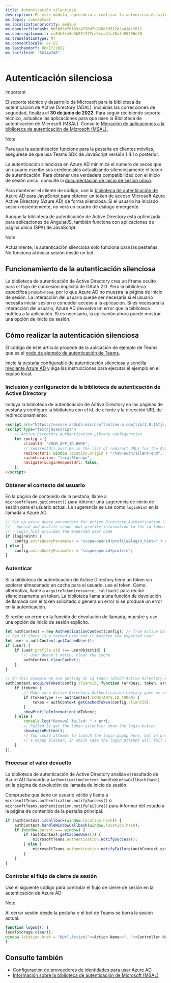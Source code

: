 ```yaml
---
title: Autenticación silenciosa
description: En este módulo, aprenderá a realizar la autenticación silenciosa, el inicio de sesión único y Azure AD para pestañas y cómo funciona.
ms.topic: conceptual
ms.localizationpriority: medium
ms.openlocfilehash: bb5b65e70192c4796d7c828d19512e2a414cf812
ms.sourcegitcommit: ca84b5fe5d3b97f377ce5cca41c48afa95496e28
ms.translationtype: MT
ms.contentlocale: es-ES
ms.lasthandoff: 06/17/2022
ms.locfileid: "66144246"
---
```

# <a name="silent-authentication"></a>Autenticación silenciosa

> [!IMPORTANT]
> El soporte técnico y desarrollo de Microsoft para la biblioteca de autenticación de Active Directory (ADAL), incluidas las correcciones de seguridad, finaliza el **30 de junio de 2022**. Para seguir recibiendo soporte técnico, actualice las aplicaciones para que usen la Biblioteca de autenticación de Microsoft (MSAL). Consulte [Migración de aplicaciones a la biblioteca de autenticación de Microsoft (MSAL).](/azure/active-directory/develop/msal-migration)

> [!NOTE]
> Para que la autenticación funcione para la pestaña en clientes móviles, asegúrese de que usa Teams SDK de JavaScript versión 1.4.1 o posterior.

La autenticación silenciosa en Azure AD minimiza el número de veces que un usuario escribe sus credenciales actualizando silenciosamente el token de autenticación. Para obtener una verdadera compatibilidad con el inicio de sesión único, consulte la [documentación de inicio de sesión único](~/tabs/how-to/authentication/tab-sso-overview.md).

Para mantener el cliente de código, use la [biblioteca de autenticación de Azure AD](/azure/active-directory/develop/active-directory-authentication-libraries) para JavaScript para obtener un token de acceso Microsoft Azure Active Directory (Azure AD) de forma silenciosa. Si el usuario ha iniciado sesión recientemente, no verá un cuadro de diálogo emergente.

Aunque la biblioteca de autenticación de Active Directory está optimizada para aplicaciones de AngularJS, también funciona con aplicaciones de página única (SPA) de JavaScript.

> [!NOTE]
> Actualmente, la autenticación silenciosa solo funciona para las pestañas. No funciona al iniciar sesión desde un bot.

## <a name="how-silent-authentication-works"></a>Funcionamiento de la autenticación silenciosa

La biblioteca de autenticación de Active Directory crea un iframe oculto para el flujo de concesión implícita de OAuth 2.0. Pero la biblioteca especifica `prompt=none`, por lo que Azure AD no muestra la página de inicio de sesión. La interacción del usuario puede ser necesaria si el usuario necesita iniciar sesión o conceder acceso a la aplicación. Si es necesaria la interacción del usuario, Azure AD devuelve un error que la biblioteca notifica a la aplicación. Si es necesario, la aplicación ahora puede mostrar una opción de inicio de sesión.

## <a name="how-to-do-silent-authentication"></a>Cómo realizar la autenticación silenciosa

El código de este artículo procede de la aplicación de ejemplo de Teams que es el [nodo de ejemplo de autenticación de Teams](https://github.com/OfficeDev/Microsoft-Teams-Samples/blob/main/samples/app-auth/nodejs/src/views/tab/silent/silent.hbs).

[Inicie la pestaña configurable de autenticación silenciosa y sencilla mediante Azure AD](https://github.com/OfficeDev/Microsoft-Teams-Samples/tree/main/samples/tab-channel-group-config-page-auth/csharp) y siga las instrucciones para ejecutar el ejemplo en el equipo local.

### <a name="include-and-configure-active-directory-authentication-library"></a>Inclusión y configuración de la biblioteca de autenticación de Active Directory

Incluya la biblioteca de autenticación de Active Directory en las páginas de pestaña y configure la biblioteca con el id. de cliente y la dirección URL de redireccionamiento:

```html
<script src="https://secure.aadcdn.microsoftonline-p.com/lib/1.0.15/js/adal.min.js" integrity="sha384-lIk8T3uMxKqXQVVfFbiw0K/Nq+kt1P3NtGt/pNexiDby2rKU6xnDY8p16gIwKqgI" crossorigin="anonymous"></script>
<script type="text/javascript">
    // Active Directory Authentication Library configuration
    let config = {
        clientId: "YOUR_APP_ID_HERE",
        // redirectUri must be in the list of redirect URLs for the Azure AD app
        redirectUri: window.location.origin + "/tab-auth/silent-end",
        cacheLocation: "localStorage",
        navigateToLoginRequestUrl: false,
    };
</script>
```

### <a name="get-the-user-context"></a>Obtener el contexto del usuario

En la página de contenido de la pestaña, llame a `microsoftTeams.getContext()` para obtener una sugerencia de inicio de sesión para el usuario actual. La sugerencia se usa como `loginHint` en la llamada a Azure AD.

```javascript
// Set up extra query parameters for Active Directory Authentication Library
// - openid and profile scope adds profile information to the id_token
// - login_hint provides the expected user name
if (loginHint) {
    config.extraQueryParameter = "scope=openid+profile&login_hint=" + encodeURIComponent(loginHint);
} else {
    config.extraQueryParameter = "scope=openid+profile";
}
```

### <a name="authenticate"></a>Autenticar

Si la biblioteca de autenticación de Active Directory tiene un token sin explorar almacenado en caché para el usuario, use el token. Como alternativa, llame a `acquireToken(resource, callback)` para recibir silenciosamente un token. La biblioteca llama a una función de devolución de llamada con el token solicitado o genera un error si se produce un error en la autenticación.

Si recibe un error en la función de devolución de llamada, muestre y use una opción de inicio de sesión explícito.

```javascript
let authContext = new AuthenticationContext(config); // from Active Directory Authentication Library
// See if there is a cached user and it matches the expected user
let user = authContext.getCachedUser();
if (user) {
    if (user.profile.oid !== userObjectId) {
        // User doesn't match, clear the cache
        authContext.clearCache();
    }
}

// In this example we are getting an id token (which Active Directory Authentication Library returns if we ask for resource = clientId)
authContext.acquireToken(config.clientId, function (errDesc, token, err, tokenType) {
    if (token) {
        // Make sure Active Directory Authentication Library gave us an ID token
        if (tokenType !== authContext.CONSTANTS.ID_TOKEN) {
            token = authContext.getCachedToken(config.clientId);
        }
        showProfileInformation(idToken);
    } else {
        console.log("Renewal failed: " + err);
        // Failed to get the token silently; show the login button
        showLoginButton();
        // You could attempt to launch the login popup here, but in browsers this could be blocked by
        // a popup blocker, in which case the login attempt will fail with the reason FailedToOpenWindow.
    }
});
```

### <a name="process-the-return-value"></a>Procesar el valor devuelto

La biblioteca de autenticación de Active Directory analiza el resultado de Azure AD llamando a `AuthenticationContext.handleWindowCallback(hash)` en la página de devolución de llamada de inicio de sesión.

Compruebe que tiene un usuario válido y llame a `microsoftTeams.authentication.notifySuccess()` o `microsoftTeams.authentication.notifyFailure()` para informar del estado a la página de contenido de la pestaña principal.

```javascript
if (authContext.isCallback(window.location.hash)) {
    authContext.handleWindowCallback(window.location.hash);
    if (window.parent === window) {
        if (authContext.getCachedUser()) {
            microsoftTeams.authentication.notifySuccess();
        } else {
            microsoftTeams.authentication.notifyFailure(authContext.getLoginError());
        }
    }
}
```

### <a name="handle-the-sign-out-flow"></a>Controlar el flujo de cierre de sesión

Use el siguiente código para controlar el flujo de cierre de sesión en la autenticación de Azure AD:

> [!NOTE]
> Al cerrar sesión desde la pestaña o el bot de Teams se borra la sesión actual.

```javascript
function logout() {
localStorage.clear();
window.location.href = "@Url.Action("<<Action Name>>", "<<Controller Name>>")";
}
```

## <a name="see-also"></a>Consulte también

* [Configuración de proveedores de identidades para usar Azure AD](../../../concepts/authentication/configure-identity-provider.md)
* [Información sobre la biblioteca de autenticación de Microsoft (MSAL)](/azure/active-directory/develop/msal-overview)
